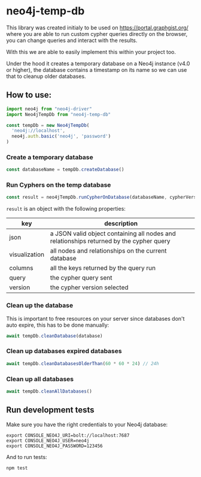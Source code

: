 # neo4j-temp-db

This library was created initialy to be used on https://portal.graphgist.org/ where you are able to run custom cypher queries directly on the browser, you can change queries and interact with the results.

With this we are able to easily implement this within your project too.

Under the hood it creates a temporary database on a Neo4j instance (v4.0 or higher), the database contains a timestamp on its name so we can use that to cleanup older databases.

## How to use:


```javascript
import neo4j from "neo4j-driver"
import Neo4jTempDb from "neo4j-temp-db"

const tempDb = new Neo4jTempDb(
  'neo4j://localhost',
  neo4j.auth.basic('neo4j', 'password')
)
```

### Create a temporary database

```javascript
const databaseName = tempDb.createDatabase()
```

### Run Cyphers on the temp database

```javascript
const result = neo4jTempDb.runCypherOnDatabase(databaseName, cypherVersion, cypher, params)
```

`result` is an object with the following properties:

key | description
----|------------
json | a JSON valid object containing all nodes and relationships returned by the cypher query
visualization | all nodes and relationships on the current database
columns | all the keys returned by the query run
query | the cypher query sent
version | the cypher version selected

### Clean up the database

This is important to free resources on your server since databases don't auto expire, this has to be done manually:


```javascript
await tempDb.cleanDatabase(database)
```

### Clean up databases expired databases 

```javascript
await tempDb.cleanDatabasesOlderThan(60 * 60 * 24) // 24h
```

### Clean up all databases

```javascript
await tempDb.cleanAllDatabases()
```

## Run development tests

Make sure you have the right credentials to your Neo4j database:

```shell
export CONSOLE_NEO4J_URI=bolt://localhost:7687
export CONSOLE_NEO4J_USER=neo4j
export CONSOLE_NEO4J_PASSWORD=123456
```

And to run tests:

```shell
npm test
```
